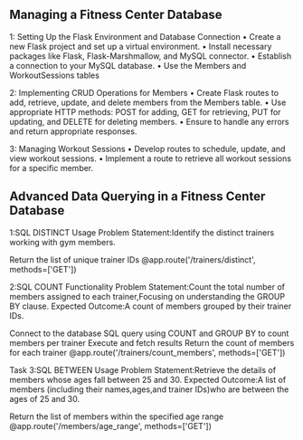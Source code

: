  Managing a Fitness Center Database
----------------------------------------------
1: Setting Up the Flask Environment and Database Connection
•	Create a new Flask project and set up a virtual environment.
•	Install necessary packages like Flask, Flask-Marshmallow, and MySQL connector.
•	Establish a connection to your MySQL database.
•	Use the Members and WorkoutSessions tables 

2: Implementing CRUD Operations for Members
•	Create Flask routes to add, retrieve, update, and delete members from the Members table.
•	Use appropriate HTTP methods: POST for adding, GET for retrieving, PUT for updating, and DELETE for deleting members.
•	Ensure to handle any errors and return appropriate responses.

3: Managing Workout Sessions
•	Develop routes to schedule, update, and view workout sessions.
•	Implement a route to retrieve all workout sessions for a specific member.



Advanced Data Querying in a Fitness Center Database
--------------------------------------------------------
1:SQL DISTINCT Usage
Problem Statement:Identify the distinct trainers working with gym members.

Return the list of unique trainer IDs
@app.route('/trainers/distinct', methods=['GET'])

2:SQL COUNT Functionality
Problem Statement:Count the total number of members assigned to each trainer,Focusing on understanding the GROUP BY clause.
Expected Outcome:A count of members grouped by their trainer IDs.

Connect to the database
SQL query using COUNT and GROUP BY to count members per trainer
Execute and fetch results
Return the count of members for each trainer
@app.route('/trainers/count_members', methods=['GET'])

Task 3:SQL BETWEEN Usage
Problem Statement:Retrieve the details of members whose ages fall between 25 and 30.
Expected Outcome:A list of members (including their names,ages,and trainer IDs)who are between the ages of 25 and 30.

Return the list of members within the specified age range
@app.route('/members/age_range', methods=['GET'])